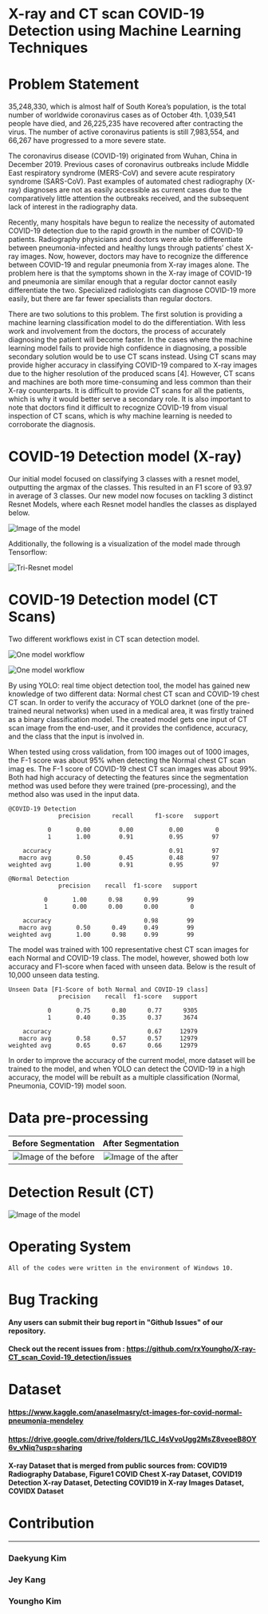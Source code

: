 # X-ray and CT scan COVID-19 Detection using Machine Learning Techniques

# Problem Statement

  35,248,330, which is almost half of South Korea’s population, is the total number of worldwide coronavirus cases as of October 4th. 1,039,541 people have died, and 26,225,235 have recovered after contracting the virus. The number of active coronavirus patients is still 7,983,554, and 66,267 have progressed to a more severe state. 

  The coronavirus disease (COVID-19) originated from Wuhan, China in December 2019. Previous cases of coronavirus outbreaks include Middle East respiratory syndrome (MERS-CoV) and severe acute respiratory syndrome (SARS-CoV). Past examples of automated chest radiography (X-ray) diagnoses are not as easily accessible as current cases due to the comparatively little attention the outbreaks received, and the subsequent lack of interest in the radiography data.

  Recently, many hospitals have begun to realize the necessity of automated COVID-19 detection due to the rapid growth in the number of COVID-19 patients. Radiography physicians and doctors were able to differentiate between pneumonia-infected and healthy lungs through patients’ chest X-ray images. Now, however, doctors may have to recognize the difference between COVID-19 and regular pneumonia from X-ray images alone. The problem here is that the symptoms shown in the X-ray image of COVID-19 and pneumonia are similar enough that a regular doctor cannot easily differentiate the two. Specialized radiologists can diagnose COVID-19 more easily, but there are far fewer specialists than regular doctors.

  There are two solutions to this problem. The first solution is providing a machine learning classification model to do the differentiation. With less work and involvement from the doctors, the process of accurately diagnosing the patient will become faster. In the cases where the machine learning model fails to provide high confidence in diagnosing, a possible secondary solution would be to use CT scans instead. Using CT scans may provide higher accuracy in classifying COVID-19 compared to X-ray images due to the higher resolution of the produced scans [4]. However, CT scans and machines are both more time-consuming and less common than their X-ray counterparts. It is difficult to provide CT scans for all the patients, which is why it would better serve a secondary role. It is also important to note that doctors find it difficult to recognize COVID-19 from visual inspection of CT scans, which is why machine learning is needed to corroborate the diagnosis.

# COVID-19 Detection model (X-ray)

  Our initial model focused on classifying 3 classes with a resnet model, outputting the argmax of the classes. This resulted in an F1 score of 93.97 in average of 3 classes. Our new model now focuses on tackling 3 distinct Resnet Models, where each Resnet model handles the classes as displayed below.

![Image of the model](https://github.com/rxYoungho/X-ray-CT_scan_Covid-19_detection/blob/master/img/resnet.png)

  Additionally, the following is a visualization of the model made through Tensorflow:

![Tri-Resnet model](https://github.com/rxYoungho/X-ray-CT_scan_Covid-19_detection/blob/master/img/tri-resnet.png)

# COVID-19 Detection model (CT Scans)

  Two different workflows exist in CT scan detection model.
 
 ![One model workflow](https://github.com/rxYoungho/X-ray-CT_scan_Covid-19_detection/blob/master/img/CT_one_model.png)
 
 ![One model workflow](https://github.com/rxYoungho/X-ray-CT_scan_Covid-19_detection/blob/master/img/CT_two_models.png)
 
By using YOLO: real time object detection tool, the model has gained new knowledge of two different data: Normal chest CT scan and COVID-19 chest CT scan. In order to verify the accuracy of YOLO darknet (one of the pre-trained neural networks) when used in a medical area, it was firstly trained as a binary classification model. The created model gets one input of CT scan image from the end-user, and it provides the confidence, accuracy, and the class that the input is involved in. 
  
  When tested using cross validation, from 100 images out of 1000 images, the F-1 score was about 95% when detecting the Normal chest CT scan imag	es. The F-1 score of COVID-19 chest CT scan images was about 99%. Both had high accuracy of detecting the features since the segmentation method was used before they were trained (pre-processing), and the method also was used in the input data.
```
@COVID-19 Detection
              precision      recall      f1-score   support

           0       0.00        0.00          0.00         0
           1       1.00        0.91          0.95        97

    accuracy                                 0.91        97
   macro avg       0.50        0.45          0.48        97
weighted avg       1.00        0.91          0.95        97

@Normal Detection
              precision    recall  f1-score   support

          0       1.00      0.98      0.99        99
          1       0.00      0.00      0.00         0

    accuracy                          0.98        99
   macro avg       0.50      0.49     0.49        99
weighted avg       1.00      0.98     0.99        99

```

  The model was trained with 100 representative chest CT scan images for each Normal and COVID-19 class. The model, however, showed both low accuracy and F1-score when faced with unseen data. Below is the result of 10,000 unseen data testing.

```
Unseen Data [F1-Score of both Normal and COVID-19 class]
              precision    recall  f1-score   support

           0       0.75      0.80      0.77      9305
           1       0.40      0.35      0.37      3674

    accuracy                           0.67     12979
   macro avg       0.58      0.57      0.57     12979
weighted avg       0.65      0.67      0.66     12979

```
  In order to improve the accuracy of the current model, more dataset will be trained to the model, and when YOLO can detect the COVID-19 in a high accuracy, the model will be rebuilt as a multiple classification (Normal, Pneumonia, COVID-19) model soon.

# Data pre-processing

Before Segmentation             |  After Segmentation
:-------------------------:|:-------------------------:
![Image of the before](https://github.com/rxYoungho/X-ray-CT_scan_Covid-19_detection/blob/master/img/before.png)  |  ![Image of the after](https://github.com/rxYoungho/X-ray-CT_scan_Covid-19_detection/blob/master/img/after.png)


# Detection Result (CT)
![Image of the model](https://github.com/rxYoungho/X-ray-CT_scan_Covid-19_detection/blob/master/img/normal_test.png)

  

# Operating System
```
All of the codes were written in the environment of Windows 10.
```

# Bug Tracking

#### Any users can submit their bug report in "Github Issues" of our repository. 
#### Check out the recent issues from : https://github.com/rxYoungho/X-ray-CT_scan_Covid-19_detection/issues

# Dataset

#### https://www.kaggle.com/anaselmasry/ct-images-for-covid-normal-pneumonia-mendeley
#### https://drive.google.com/drive/folders/1LC_l4sVvoUgg2MsZ8veoeB8OY6v_vNiq?usp=sharing 
#### X-ray Dataset that is merged from public sources from: COVID19 Radiography Database, Figure1 COVID Chest X-ray Dataset, COVID19 Detection X-ray Dataset, Detecting COVID19 in X-ray Images Dataset, COVIDX Dataset
# Contribution
-------------------
### Daekyung Kim
###	Jey Kang
###	Youngho Kim


